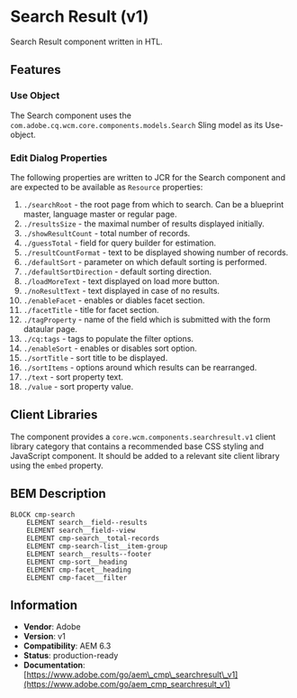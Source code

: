 <!--
Copyright 2019 Adobe Systems Incorporated

Licensed under the Apache License, Version 2.0 (the "License");
you may not use this file except in compliance with the License.
You may obtain a copy of the License at

    http://www.apache.org/licenses/LICENSE-2.0

Unless required by applicable law or agreed to in writing, software
distributed under the License is distributed on an "AS IS" BASIS,
WITHOUT WARRANTIES OR CONDITIONS OF ANY KIND, either express or implied.
See the License for the specific language governing permissions and
limitations under the License.
-->
Search Result (v1)
====
Search Result component written in HTL.

## Features

### Use Object
The Search component uses the `com.adobe.cq.wcm.core.components.models.Search` Sling model as its Use-object.

### Edit Dialog Properties
The following properties are written to JCR for the Search component and are expected to be available as `Resource` properties:

1. `./searchRoot` - the root page from which to search. Can be a blueprint master, language master or regular page.
2. `./resultsSize` - the maximal number of results displayed initially.
3. `./showResultCount` - total number of records.
4. `./guessTotal` - field for query builder for estimation.
5. `./resultCountFormat` - text to be displayed showing number of records.
6. `./defaultSort` - parameter on which default sorting is performed.
7. `./defaultSortDirection` - default sorting direction.
8. `./loadMoreText` - text displayed on load more button.
9. `./noResultText` - text displayed in case of no results.
10. `./enableFacet` - enables or diables facet section.
11. `./facetTitle` - title for facet section.
12. `./tagProperty` -  name of the field which is submitted with the form dataular page.
13. `./cq:tags` - tags to populate the filter options.
14. `./enableSort` - enables or disables sort option.
15. `./sortTitle` - sort title to be displayed.
16. `./sortItems` - options around which results can be rearranged.
17. `./text` - sort property text.
18. `./value` - sort property value.



## Client Libraries
The component provides a `core.wcm.components.searchresult.v1` client library category that contains a recommended base
CSS styling and JavaScript component. It should be added to a relevant site client library using the `embed` property.

## BEM Description
```
BLOCK cmp-search
    ELEMENT search__field--results
    ELEMENT search__field--view
    ELEMENT cmp-search__total-records
    ELEMENT cmp-search-list__item-group
    ELEMENT search__results--footer
    ELEMENT cmp-sort__heading
    ELEMENT cmp-facet__heading
    ELEMENT cmp-facet__filter
```

## Information
* **Vendor**: Adobe
* **Version**: v1
* **Compatibility**: AEM 6.3
* **Status**: production-ready
* **Documentation**: [https://www.adobe.com/go/aem\_cmp\_searchresult\_v1](https://www.adobe.com/go/aem_cmp_searchresult_v1)
